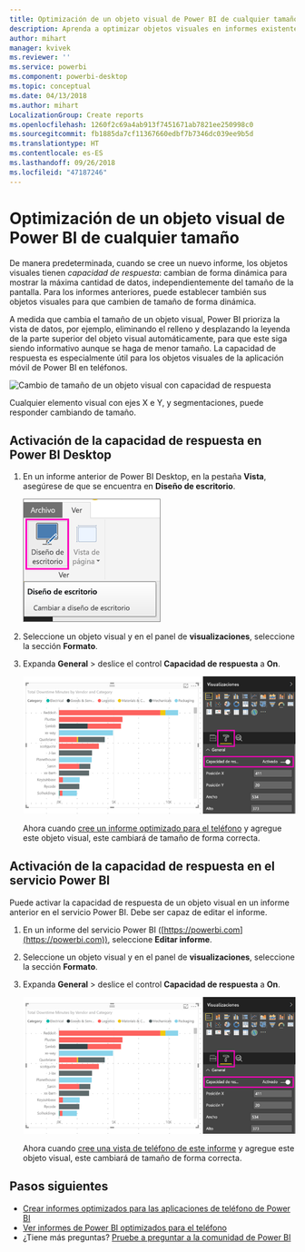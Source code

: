 ```yaml
---
title: Optimización de un objeto visual de Power BI de cualquier tamaño
description: Aprenda a optimizar objetos visuales en informes existentes de Power BI Desktop y el servicio Power BI para las aplicaciones de teléfono de Power BI.
author: mihart
manager: kvivek
ms.reviewer: ''
ms.service: powerbi
ms.component: powerbi-desktop
ms.topic: conceptual
ms.date: 04/13/2018
ms.author: mihart
LocalizationGroup: Create reports
ms.openlocfilehash: 1260f2c69a4ab913f7451671ab7821ee250998c0
ms.sourcegitcommit: fb1885da7cf11367660edbf7b7346dc039ee9b5d
ms.translationtype: HT
ms.contentlocale: es-ES
ms.lasthandoff: 09/26/2018
ms.locfileid: "47187246"
---
```

# <a name="optimize-a-power-bi-visual-for-any-size"></a>Optimización de un objeto visual de Power BI de cualquier tamaño
De manera predeterminada, cuando se cree un nuevo informe, los objetos visuales tienen *capacidad de respuesta*: cambian de forma dinámica para mostrar la máxima cantidad de datos, independientemente del tamaño de la pantalla. Para los informes anteriores, puede establecer también sus objetos visuales para que cambien de tamaño de forma dinámica.

A medida que cambia el tamaño de un objeto visual, Power BI prioriza la vista de datos, por ejemplo, eliminando el relleno y desplazando la leyenda de la parte superior del objeto visual automáticamente, para que este siga siendo informativo aunque se haga de menor tamaño. La capacidad de respuesta es especialmente útil para los objetos visuales de la aplicación móvil de Power BI en teléfonos.

![Cambio de tamaño de un objeto visual con capacidad de respuesta](media/desktop-create-responsive-visuals/power-bi-responsive-visual.gif)

Cualquier elemento visual con ejes X e Y, y segmentaciones, puede responder cambiando de tamaño.

## <a name="turn-on-responsiveness-in-power-bi-desktop"></a>Activación de la capacidad de respuesta en Power BI Desktop
1. En un informe anterior de Power BI Desktop, en la pestaña **Vista**, asegúrese de que se encuentra en **Diseño de escritorio**.
   
    ![Icono Diseño de escritorio](media/desktop-create-responsive-visuals/power-bi-desktop-layout.png)
2. Seleccione un objeto visual y en el panel de **visualizaciones**, seleccione la sección **Formato**.
3. Expanda **General** > deslice el control **Capacidad de respuesta** a **On**.
   
    ![Capacidad de respuesta activada](media/desktop-create-responsive-visuals/power-bi-turn-responsive-on.png)
   
     Ahora cuando [cree un informe optimizado para el teléfono](../desktop-create-phone-report.md) y agregue este objeto visual, este cambiará de tamaño de forma correcta.

## <a name="turn-on-responsiveness-in-the-power-bi-service"></a>Activación de la capacidad de respuesta en el servicio Power BI
Puede activar la capacidad de respuesta de un objeto visual en un informe anterior en el servicio Power BI. Debe ser capaz de editar el informe.

1. En un informe del servicio Power BI ([https://powerbi.com](https://powerbi.com)), seleccione **Editar informe**.
2. Seleccione un objeto visual y en el panel de **visualizaciones**, seleccione la sección **Formato**.
3. Expanda **General** > deslice el control **Capacidad de respuesta** a **On**.
   
    ![Capacidad de respuesta activada](media/desktop-create-responsive-visuals/power-bi-turn-responsive-on.png)
   
     Ahora cuando [cree una vista de teléfono de este informe](../desktop-create-phone-report.md) y agregue este objeto visual, este cambiará de tamaño de forma correcta.

## <a name="next-steps"></a>Pasos siguientes
* [Crear informes optimizados para las aplicaciones de teléfono de Power BI](../desktop-create-phone-report.md)
* [Ver informes de Power BI optimizados para el teléfono](../consumer/mobile/mobile-apps-view-phone-report.md)
* ¿Tiene más preguntas? [Pruebe a preguntar a la comunidad de Power BI](http://community.powerbi.com/)

